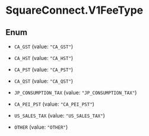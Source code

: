 # SquareConnect.V1FeeType

## Enum


* `CA_GST` (value: `"CA_GST"`)

* `CA_HST` (value: `"CA_HST"`)

* `CA_PST` (value: `"CA_PST"`)

* `CA_QST` (value: `"CA_QST"`)

* `JP_CONSUMPTION_TAX` (value: `"JP_CONSUMPTION_TAX"`)

* `CA_PEI_PST` (value: `"CA_PEI_PST"`)

* `US_SALES_TAX` (value: `"US_SALES_TAX"`)

* `OTHER` (value: `"OTHER"`)


